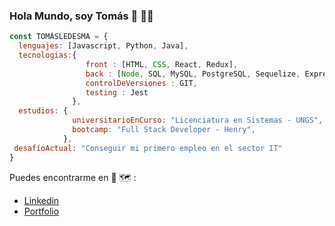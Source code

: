 ### Hola Mundo, soy Tomás 👋 👨‍💻

```javascript
const TOMÁSLEDESMA = {
  lenguajes: [Javascript, Python, Java],
  tecnologias:{
                 front : [HTML, CSS, React, Redux], 
                 back : [Node, SQL, MySQL, PostgreSQL, Sequelize, Express], 
                 controlDeVersiones : GIT, 
                 testing : Jest
              },
  estudios: {
              universitarioEnCurso: "Licenciatura en Sistemas - UNGS",
              bootcamp: "Full Stack Developer - Henry",
            },
 desafíoActual: "Conseguir mi primero empleo en el sector IT"
}
```
Puedes encontrarme en 📱 🗺️ :
- [Linkedin](https://www.linkedin.com/in/ptomasledesma-fullstack/)
- [Portfolio](https://tomasld13.github.io/portfolio/)

<!--
**tomasld13/tomasld13** is a ✨ _special_ ✨ repository because its `README.md` (this file) appears on your GitHub profile.

Here are some ideas to get you started:

- 🔭 I’m currently working on ...
- 🌱 I’m currently learning ...
- 👯 I’m looking to collaborate on ...
- 🤔 I’m looking for help with ...
- 💬 Ask me about ...
- 📫 How to reach me: ...
- 😄 Pronouns: ...
- ⚡ Fun fact: ...
-->

